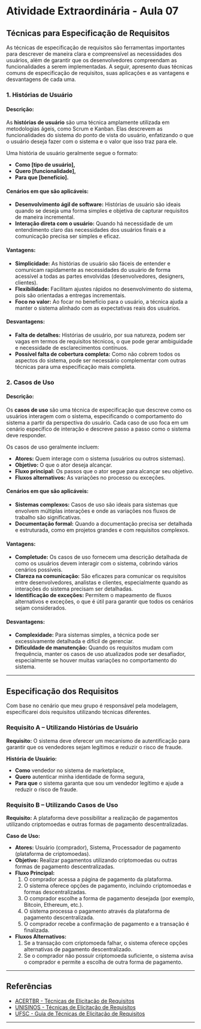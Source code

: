 # Atividade Extraordinária - Aula 07

## Técnicas para Especificação de Requisitos

As técnicas de especificação de requisitos são ferramentas importantes para descrever de maneira clara e compreensível as necessidades dos usuários, além de garantir que os desenvolvedores compreendam as funcionalidades a serem implementadas. A seguir, apresento duas técnicas comuns de especificação de requisitos, suas aplicações e as vantagens e desvantagens de cada uma.

### 1. Histórias de Usuário

#### Descrição:
As **histórias de usuário** são uma técnica amplamente utilizada em metodologias ágeis, como Scrum e Kanban. Elas descrevem as funcionalidades do sistema do ponto de vista do usuário, enfatizando o que o usuário deseja fazer com o sistema e o valor que isso traz para ele.

Uma história de usuário geralmente segue o formato:
- **Como [tipo de usuário],**  
- **Quero [funcionalidade],**  
- **Para que [benefício].**

#### Cenários em que são aplicáveis:
- **Desenvolvimento ágil de software:** Histórias de usuário são ideais quando se deseja uma forma simples e objetiva de capturar requisitos de maneira incremental.
- **Interação direta com o usuário:** Quando há necessidade de um entendimento claro das necessidades dos usuários finais e a comunicação precisa ser simples e eficaz.

#### Vantagens:
- **Simplicidade:** As histórias de usuário são fáceis de entender e comunicam rapidamente as necessidades do usuário de forma acessível a todas as partes envolvidas (desenvolvedores, designers, clientes).
- **Flexibilidade:** Facilitam ajustes rápidos no desenvolvimento do sistema, pois são orientadas a entregas incrementais.
- **Foco no valor:** Ao focar no benefício para o usuário, a técnica ajuda a manter o sistema alinhado com as expectativas reais dos usuários.

#### Desvantagens:
- **Falta de detalhes:** Histórias de usuário, por sua natureza, podem ser vagas em termos de requisitos técnicos, o que pode gerar ambiguidade e necessidade de esclarecimentos contínuos.
- **Possível falta de cobertura completa:** Como não cobrem todos os aspectos do sistema, pode ser necessário complementar com outras técnicas para uma especificação mais completa.

### 2. Casos de Uso

#### Descrição:
Os **casos de uso** são uma técnica de especificação que descreve como os usuários interagem com o sistema, especificando o comportamento do sistema a partir da perspectiva do usuário. Cada caso de uso foca em um cenário específico de interação e descreve passo a passo como o sistema deve responder.

Os casos de uso geralmente incluem:
- **Atores:** Quem interage com o sistema (usuários ou outros sistemas).
- **Objetivo:** O que o ator deseja alcançar.
- **Fluxo principal:** Os passos que o ator segue para alcançar seu objetivo.
- **Fluxos alternativos:** As variações no processo ou exceções.

#### Cenários em que são aplicáveis:
- **Sistemas complexos:** Casos de uso são ideais para sistemas que envolvem múltiplas interações e onde as variações nos fluxos de trabalho são significativas.
- **Documentação formal:** Quando a documentação precisa ser detalhada e estruturada, como em projetos grandes e com requisitos complexos.

#### Vantagens:
- **Completude:** Os casos de uso fornecem uma descrição detalhada de como os usuários devem interagir com o sistema, cobrindo vários cenários possíveis.
- **Clareza na comunicação:** São eficazes para comunicar os requisitos entre desenvolvedores, analistas e clientes, especialmente quando as interações do sistema precisam ser detalhadas.
- **Identificação de exceções:** Permitem o mapeamento de fluxos alternativos e exceções, o que é útil para garantir que todos os cenários sejam considerados.

#### Desvantagens:
- **Complexidade:** Para sistemas simples, a técnica pode ser excessivamente detalhada e difícil de gerenciar.
- **Dificuldade de manutenção:** Quando os requisitos mudam com frequência, manter os casos de uso atualizados pode ser desafiador, especialmente se houver muitas variações no comportamento do sistema.

---

## Especificação dos Requisitos

Com base no cenário que meu grupo é responsável pela modelagem, especificarei dois requisitos utilizando técnicas diferentes.

### Requisito A – Utilizando Histórias de Usuário

**Requisito:** O sistema deve oferecer um mecanismo de autentificação para garantir que os vendedores sejam legítimos e reduzir o risco de fraude.

**História de Usuário:**
- **Como** vendedor no sistema de marketplace,  
- **Quero** autenticar minha identidade de forma segura,  
- **Para que** o sistema garanta que sou um vendedor legítimo e ajude a reduzir o risco de fraude.

### Requisito B – Utilizando Casos de Uso

**Requisito:** A plataforma deve possibilitar a realização de pagamentos utilizando criptomoedas e outras formas de pagamento descentralizadas.

**Caso de Uso:**
- **Atores:** Usuário (comprador), Sistema, Processador de pagamento (plataforma de criptomoedas).
- **Objetivo:** Realizar pagamentos utilizando criptomoedas ou outras formas de pagamento descentralizadas.
- **Fluxo Principal:**
  1. O comprador acessa a página de pagamento da plataforma.
  2. O sistema oferece opções de pagamento, incluindo criptomoedas e formas descentralizadas.
  3. O comprador escolhe a forma de pagamento desejada (por exemplo, Bitcoin, Ethereum, etc.).
  4. O sistema processa o pagamento através da plataforma de pagamento descentralizada.
  5. O comprador recebe a confirmação de pagamento e a transação é finalizada.
- **Fluxos Alternativos:**
  1. Se a transação com criptomoeda falhar, o sistema oferece opções alternativas de pagamento descentralizado.
  2. Se o comprador não possuir criptomoeda suficiente, o sistema avisa o comprador e permite a escolha de outra forma de pagamento.

---

## Referências

- [ACERTBR - Técnicas de Elicitação de Requisitos](https://acertbr.com.br/tecnicas-de-elicitacao-de-requisitos/)
- [UNISINOS - Técnicas de Elicitação de Requisitos](https://unisinos.br/repositoriocanvas/Eng_Requisitos/html_Eng_Requisitos_tec_elicitacao/index.html)
- [UFSC - Guia de Técnicas de Elicitação de Requisitos](https://retraining.inf.ufsc.br/guia/app/classificacoes/tecnicas-de-elicitacao-de-requisitos)

---
